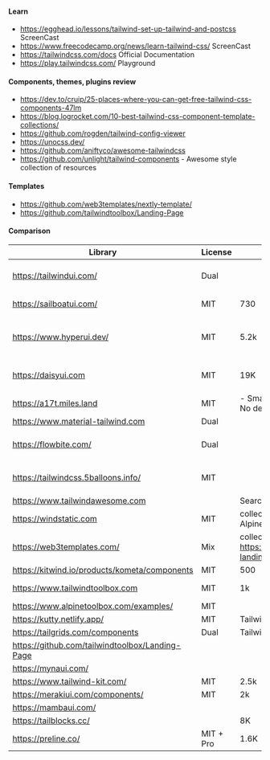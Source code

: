 #### Learn 
- https://egghead.io/lessons/tailwind-set-up-tailwind-and-postcss ScreenCast
- https://www.freecodecamp.org/news/learn-tailwind-css/ ScreenCast
- https://tailwindcss.com/docs Official Documentation
- https://play.tailwindcss.com/ Playground

#### Components, themes, plugins review
- https://dev.to/cruip/25-places-where-you-can-get-free-tailwind-css-components-47lm
- https://blog.logrocket.com/10-best-tailwind-css-component-template-collections/ 
- https://github.com/rogden/tailwind-config-viewer
- https://unocss.dev/ 
- https://github.com/aniftyco/awesome-tailwindcss
- https://github.com/unlight/tailwind-components - Awesome style collection of resources

#### Templates
- https://github.com/web3templates/nextly-template/
- https://github.com/tailwindtoolbox/Landing-Page

#### Comparison
| Library | License | Stars | Notes | 
|---|---|---|---| 
| https://tailwindui.com/ | Dual || Components from TW core team. Good crafted. Does not contain free JS, but contains hints for JS.
| https://sailboatui.com/ | MIT | 730 | Components + Alpine JS. TW Tools (quite fresh, kinda awesome TW)
| https://www.hyperui.dev/ | MIT | 5.2k| Custom Preview page. Provides component creation documentation. - There is JS version of components based on AlpineJS.
| https://daisyui.com | MIT | 19K | - Bootstrap like ***semantic*** components. - Theme support. - Cons: JS dependency. New Classes.
| https://a17t.miles.land | MIT | - Small. Bootstrap like ***semantic*** components. No dependency. New Classes.
| https://www.material-tailwind.com | Dual || Probably the choise if you need Material.
| https://flowbite.com/ | Dual || Good component base + pro components. - Cons: dependency on flowbite js and some classes.
| https://tailwindcss.5balloons.info/ | MIT || contains some useful Alpine examples. https://github.com/tushargugnani/tailwind-stamps
| https://www.tailwindawesome.com || Search for TW components
| https://windstatic.com | MIT | collection of TW HTML components based on AlpineJS
| https://web3templates.com/ | Mix | collection of TW components and templates ( https://web3templates.com/templates/nextly-landing-page-template-for-startups )
| https://kitwind.io/products/kometa/components | MIT | 500| small collection of TW components.
| https://www.tailwindtoolbox.com | MIT | 1k | collection of TW templates and components and kits.
| https://www.alpinetoolbox.com/examples/ | MIT | | AlpineJS examples mostly with Tailwind
| https://kutty.netlify.app/ | MIT | Tailwind + AlpineJS components.  
| https://tailgrids.com/components | Dual | Tailwind + AlpineJS components.
| https://github.com/tailwindtoolbox/Landing-Page ||| TW landing page template (+ existing sites)
| https://mynaui.com/ ||| Components + Figma Design
| https://www.tailwind-kit.com/ | MIT | 2.5k |  col of components
| https://merakiui.com/components/ | MIT | 2k | TW + Alpine (nice)
| https://mambaui.com/ ||| ..
| https://tailblocks.cc/ || 8K | components ..
| https://preline.co/ | MIT + Pro | 1.6K | Custom JS, Quite good plugin system


